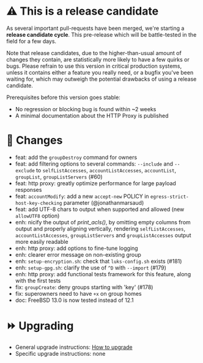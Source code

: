 # :warning: This is a release candidate

As several important pull-requests have been merged, we're starting a **release candidate cycle**.
This pre-release which will be battle-tested in the field for a few days.

Note that release candidates, due to the higher-than-usual amount of changes they contain, are statistically more likely to have a few quirks or bugs. Please refrain to use this version in critical production systems, unless it contains either a feature you really need, or a bugfix you've been waiting for, which may outweigh the potential drawbacks of using a release candidate.

Prerequisites before this version goes stable:
- No regression or blocking bug is found within ~2 weeks
- A minimal documentation about the HTTP Proxy is published

# :pushpin: Changes

- feat: add the `groupDestroy` command for owners
- feat: add filtering options to several commands: `--include` and `--exclude` to `selfListAccesses`, `accountListAccesses`, `accountList`, `groupList`, `groupListServers` (#60)
- feat: http proxy: greatly optimize performance for large payload responses
- feat: `accountModify`: add a new `accept-new` POLICY in `egress-strict-host-key-checking` parameter (@jonathanmarsaud)
- feat: add UTF-8 chars to output when supported and allowed (new `allowUTF8` option)
- enh: nicify the output of *print_acls()*, by omitting empty columns from output and properly aligning vertically, rendering `selfListAccesses`, `accountListAccesses`, `groupListServers` and `groupListAccesses` output more easily readable
- enh: http proxy: add options to fine-tune logging
- enh: clearer error message on non-existing group
- enh: `setup-encryption.sh`: check that `luks-config.sh` exists (#181)
- enh: `setup-gpg.sh`: clarify the use of `^D` with `--import` (#179)
- enh: http proxy: add functional tests framework for this feature, along with the first tests
- fix: `groupCreate`: deny groups starting with 'key' (#178)
- fix: superowners need to have `+x` on group homes
- doc: FreeBSD 13.0 is now tested instead of 12.1

# :fast_forward: Upgrading

- General upgrade instructions: [How to upgrade](https://ovh.github.io/the-bastion/installation/upgrading.html)
- Specific upgrade instructions: none
